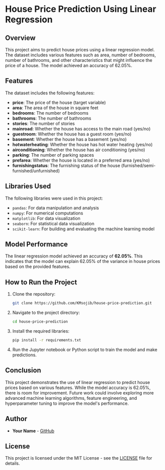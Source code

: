 # House Price Prediction Using Linear Regression

## Overview

This project aims to predict house prices using a linear regression model. The dataset includes various features such as area, number of bedrooms, number of bathrooms, and other characteristics that might influence the price of a house. The model achieved an accuracy of 62.05%.

## Features

The dataset includes the following features:

- **price**: The price of the house (target variable)
- **area**: The area of the house in square feet
- **bedrooms**: The number of bedrooms
- **bathrooms**: The number of bathrooms
- **stories**: The number of stories
- **mainroad**: Whether the house has access to the main road (yes/no)
- **guestroom**: Whether the house has a guest room (yes/no)
- **basement**: Whether the house has a basement (yes/no)
- **hotwaterheating**: Whether the house has hot water heating (yes/no)
- **airconditioning**: Whether the house has air conditioning (yes/no)
- **parking**: The number of parking spaces
- **prefarea**: Whether the house is located in a preferred area (yes/no)
- **furnishingstatus**: The furnishing status of the house (furnished/semi-furnished/unfurnished)

## Libraries Used

The following libraries were used in this project:

- `pandas`: For data manipulation and analysis
- `numpy`: For numerical computations
- `matplotlib`: For data visualization
- `seaborn`: For statistical data visualization
- `scikit-learn`: For building and evaluating the machine learning model

## Model Performance

The linear regression model achieved an accuracy of **62.05%**. This indicates that the model can explain 62.05% of the variance in house prices based on the provided features.

## How to Run the Project

1. Clone the repository:
    ```bash
    git clone https://github.com/KMsojib/house-price-prediction.git
    ```
2. Navigate to the project directory:
    ```bash
    cd house-price-prediction
    ```
3. Install the required libraries:
    ```bash
    pip install -r requirements.txt
    ```
4. Run the Jupyter notebook or Python script to train the model and make predictions.

## Conclusion

This project demonstrates the use of linear regression to predict house prices based on various features. While the model accuracy is 62.05%, there is room for improvement. Future work could involve exploring more advanced machine learning algorithms, feature engineering, and hyperparameter tuning to improve the model's performance.

## Author

- **Your Name** - [GitHub](https://github.com/KMsojib)

## License

This project is licensed under the MIT License - see the [LICENSE](LICENSE) file for details.
